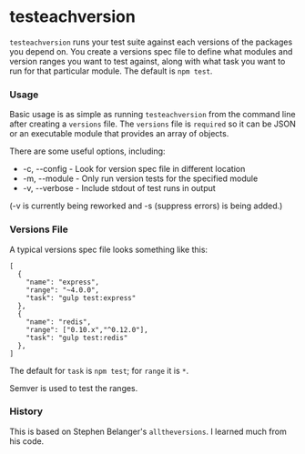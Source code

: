# testeachversion

`testeachversion` runs your test suite against each versions of the packages you depend on. You create a versions spec file to define what modules and version ranges you want to test against, along with what task you want to run for that particular module. The default is `npm test`.

### Usage

Basic usage is as simple as running `testeachversion` from the command line after creating a `versions` file. The `versions` file is `required` so it can be JSON or an executable module that provides an array of objects.

There are some useful options, including:

- -c, --config - Look for version spec file in different location
- -m, --module - Only run version tests for the specified module
- -v, --verbose - Include stdout of test runs in output

(-v is currently being reworked and -s (suppress errors) is being added.)

### Versions File

A typical versions spec file looks something like this:

```
[
  {
    "name": "express",
    "range": "~4.0.0",
    "task": "gulp test:express"
  },
  {
    "name": "redis",
    "range": ["0.10.x","^0.12.0"],
    "task": "gulp test:redis"
  },
]
```

The default for `task` is `npm test`; for `range` it is `*`.

Semver is used to test the ranges.

### History

This is based on Stephen Belanger's `alltheversions`. I learned much from his code.
